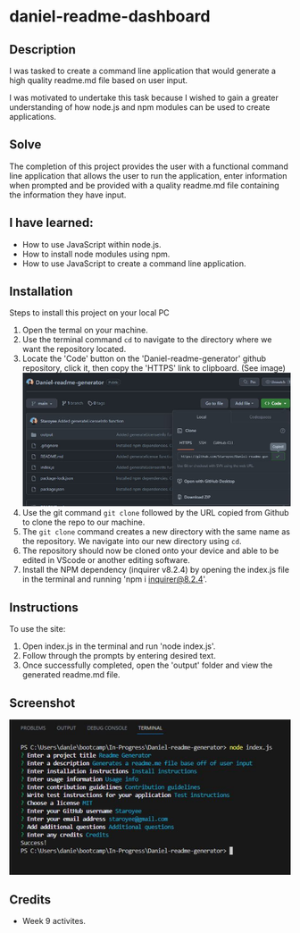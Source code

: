 # daniel-readme-dashboard

## Description
I was tasked to create a command line application that would generate a high quality readme.md file based on user input.

I was motivated to undertake this task because I wished to gain a greater understanding of how node.js and npm modules can be used to create applications.

## Solve
The completion of this project provides the user with a functional command line application that allows the user to run the application, enter information when prompted and be provided with a quality readme.md file containing the information they have input.

## I have learned:
* How to use JavaScript within node.js.
* How to install node modules using npm.
* How to use JavaScript to create a command line application.

## Installation
Steps to install this project on your local PC
1. Open the termal on your machine.
2. Use the terminal command `cd` to navigate to the directory where we want the repository located.
3. Locate the 'Code' button on the 'Daniel-readme-generator' github repository, click it, then copy the 'HTTPS' link to clipboard. (See image)
![alt text](./images/github.JPG)
4. Use the git command `git clone` followed by the URL copied from Github to clone the repo to our machine.
5. The `git clone` command creates a new directory with the same name as the repository. We navigate into our new directory using `cd`.
6. The repository should now be cloned onto your device and able to be edited in VScode or another editing software.
7. Install the NPM dependency (inquirer v8.2.4) by opening the index.js file in the terminal and running 'npm i inquirer@8.2.4'.

## Instructions

To use the site:
1. Open index.js in the terminal and run 'node index.js'.
2. Follow through the prompts by entering desired text.
3. Once successfully completed, open the 'output' folder and view the generated readme.md file.

## Screenshot
![alt text](./images/app.JPG)


## Credits
* Week 9 activites.
